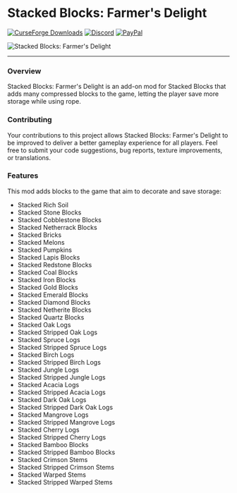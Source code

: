 # Stacked Blocks: Farmer's Delight

[![CurseForge Downloads](https://img.shields.io/curseforge/dt/1144737?style=flat&logo=curseforge&logoColor=%23F16436&label=CurseForge&labelColor=%232D2C2C&color=%23F16436)](https://www.curseforge.com/minecraft/mc-mods/stacked-blocks)
[![Discord](https://img.shields.io/discord/1194733791818821663?style=flat&logo=discord&logoColor=%23FFFFFF&label=Discord&labelColor=2D2C2C&color=%234e992e)](https://discord.gg/e2BQx4bbsU)
[![PayPal](https://img.shields.io/badge/Donate%20on%20PayPal-0079C1?style=flat&logo=paypal)](https://paypal.me/kevgelhorn)

![Stacked Blocks: Farmer's Delight](https://cdn.modrinth.com/data/LQlQFBH9/images/63094b4b88c4f5123af0bcd24ef4f741b1224ee5.png)

***

### Overview

Stacked Blocks: Farmer's Delight is an add-on mod for Stacked Blocks that adds many compressed blocks to the game, letting the player save more storage while using rope.

### Contributing

Your contributions to this project allows Stacked Blocks: Farmer's Delight to be improved to deliver a better gameplay experience for all players. Feel free to submit your code suggestions, bug reports, texture improvements, or translations.

### Features

This mod adds blocks to the game that aim to decorate and save storage:

- Stacked Rich Soil
- Stacked Stone Blocks
- Stacked Cobblestone Blocks
- Stacked Netherrack Blocks
- Stacked Bricks
- Stacked Melons
- Stacked Pumpkins
- Stacked Lapis Blocks
- Stacked Redstone Blocks
- Stacked Coal Blocks
- Stacked Iron Blocks
- Stacked Gold Blocks
- Stacked Emerald Blocks
- Stacked Diamond Blocks
- Stacked Netherite Blocks
- Stacked Quartz Blocks
- Stacked Oak Logs
- Stacked Stripped Oak Logs
- Stacked Spruce Logs
- Stacked Stripped Spruce Logs
- Stacked Birch Logs
- Stacked Stripped Birch Logs
- Stacked Jungle Logs
- Stacked Stripped Jungle Logs
- Stacked Acacia Logs
- Stacked Stripped Acacia Logs
- Stacked Dark Oak Logs
- Stacked Stripped Dark Oak Logs
- Stacked Mangrove Logs
- Stacked Stripped Mangrove Logs
- Stacked Cherry Logs
- Stacked Stripped Cherry Logs
- Stacked Bamboo Blocks
- Stacked Stripped Bamboo Blocks
- Stacked Crimson Stems
- Stacked Stripped Crimson Stems
- Stacked Warped Stems
- Stacked Stripped Warped Stems
